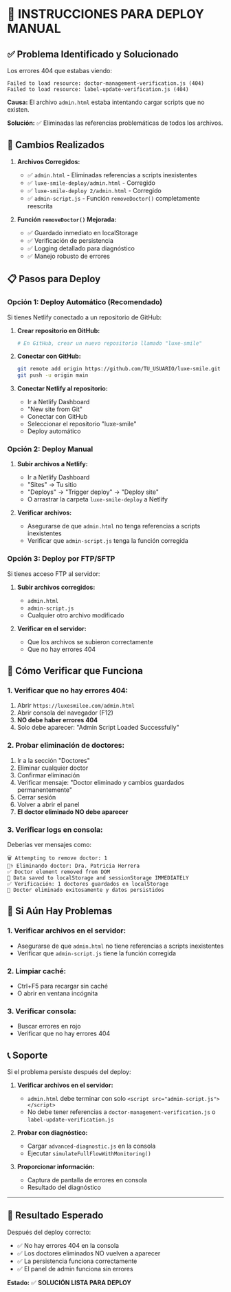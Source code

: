 # 🚀 INSTRUCCIONES PARA DEPLOY MANUAL

## ✅ **Problema Identificado y Solucionado**

Los errores 404 que estabas viendo:
```
Failed to load resource: doctor-management-verification.js (404)
Failed to load resource: label-update-verification.js (404)
```

**Causa:** El archivo `admin.html` estaba intentando cargar scripts que no existen.

**Solución:** ✅ Eliminadas las referencias problemáticas de todos los archivos.

## 🔧 **Cambios Realizados**

1. **Archivos Corregidos:**
   - ✅ `admin.html` - Eliminadas referencias a scripts inexistentes
   - ✅ `luxe-smile-deploy/admin.html` - Corregido
   - ✅ `luxe-smile-deploy 2/admin.html` - Corregido
   - ✅ `admin-script.js` - Función `removeDoctor()` completamente reescrita

2. **Función `removeDoctor()` Mejorada:**
   - ✅ Guardado inmediato en localStorage
   - ✅ Verificación de persistencia
   - ✅ Logging detallado para diagnóstico
   - ✅ Manejo robusto de errores

## 📋 **Pasos para Deploy**

### **Opción 1: Deploy Automático (Recomendado)**

Si tienes Netlify conectado a un repositorio de GitHub:

1. **Crear repositorio en GitHub:**
   ```bash
   # En GitHub, crear un nuevo repositorio llamado "luxe-smile"
   ```

2. **Conectar con GitHub:**
   ```bash
   git remote add origin https://github.com/TU_USUARIO/luxe-smile.git
   git push -u origin main
   ```

3. **Conectar Netlify al repositorio:**
   - Ir a Netlify Dashboard
   - "New site from Git"
   - Conectar con GitHub
   - Seleccionar el repositorio "luxe-smile"
   - Deploy automático

### **Opción 2: Deploy Manual**

1. **Subir archivos a Netlify:**
   - Ir a Netlify Dashboard
   - "Sites" → Tu sitio
   - "Deploys" → "Trigger deploy" → "Deploy site"
   - O arrastrar la carpeta `luxe-smile-deploy` a Netlify

2. **Verificar archivos:**
   - Asegurarse de que `admin.html` no tenga referencias a scripts inexistentes
   - Verificar que `admin-script.js` tenga la función corregida

### **Opción 3: Deploy por FTP/SFTP**

Si tienes acceso FTP al servidor:

1. **Subir archivos corregidos:**
   - `admin.html`
   - `admin-script.js`
   - Cualquier otro archivo modificado

2. **Verificar en el servidor:**
   - Que los archivos se subieron correctamente
   - Que no hay errores 404

## 🧪 **Cómo Verificar que Funciona**

### **1. Verificar que no hay errores 404:**
1. Abrir `https://luxesmilee.com/admin.html`
2. Abrir consola del navegador (F12)
3. **NO debe haber errores 404**
4. Solo debe aparecer: "Admin Script Loaded Successfully"

### **2. Probar eliminación de doctores:**
1. Ir a la sección "Doctores"
2. Eliminar cualquier doctor
3. Confirmar eliminación
4. Verificar mensaje: "Doctor eliminado y cambios guardados permanentemente"
5. Cerrar sesión
6. Volver a abrir el panel
7. **El doctor eliminado NO debe aparecer**

### **3. Verificar logs en consola:**
Deberías ver mensajes como:
```
🗑️ Attempting to remove doctor: 1
👨‍⚕️ Eliminando doctor: Dra. Patricia Herrera
✅ Doctor element removed from DOM
💾 Data saved to localStorage and sessionStorage IMMEDIATELY
✅ Verificación: 1 doctores guardados en localStorage
🎉 Doctor eliminado exitosamente y datos persistidos
```

## 🚨 **Si Aún Hay Problemas**

### **1. Verificar archivos en el servidor:**
- Asegurarse de que `admin.html` no tiene referencias a scripts inexistentes
- Verificar que `admin-script.js` tiene la función corregida

### **2. Limpiar caché:**
- Ctrl+F5 para recargar sin caché
- O abrir en ventana incógnita

### **3. Verificar consola:**
- Buscar errores en rojo
- Verificar que no hay errores 404

## 📞 **Soporte**

Si el problema persiste después del deploy:

1. **Verificar archivos en el servidor:**
   - `admin.html` debe terminar con solo `<script src="admin-script.js"></script>`
   - No debe tener referencias a `doctor-management-verification.js` o `label-update-verification.js`

2. **Probar con diagnóstico:**
   - Cargar `advanced-diagnostic.js` en la consola
   - Ejecutar `simulateFullFlowWithMonitoring()`

3. **Proporcionar información:**
   - Captura de pantalla de errores en consola
   - Resultado del diagnóstico

---

## 🎉 **Resultado Esperado**

Después del deploy correcto:
- ✅ No hay errores 404 en la consola
- ✅ Los doctores eliminados NO vuelven a aparecer
- ✅ La persistencia funciona correctamente
- ✅ El panel de admin funciona sin errores

**Estado:** ✅ **SOLUCIÓN LISTA PARA DEPLOY**
